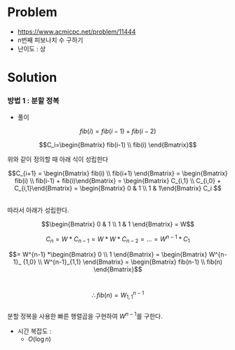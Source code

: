 # Problem
* https://www.acmicpc.net/problem/11444
* n번째 피보나치 수 구하기
* 난이도 : 상

# Solution

### 방법 1 : 분할 정복
* 풀이

$$fib(i)=fib(i-1)+fib(i-2)$$   

$$C_i=\begin{Bmatrix} fib(i-1) \\ 
fib(i) \end{Bmatrix}$$   

위와 같이 정의할 때 아래 식이 성립한다   

$$C_{i+1} = \begin{Bmatrix} fib(i) \\ 
fib(i+1) \end{Bmatrix} = \begin{Bmatrix} fib(i) \\ 
fib(i-1) + fib(i)\end{Bmatrix} = \begin{Bmatrix} C_{i,1} \\ 
C_{i,0} + C_{i,1}\end{Bmatrix} = \begin{Bmatrix} 0 & 1 \\ 
1 & 1\end{Bmatrix} C_i $$   

&nbsp;   
따라서 아래가 성립한다.   


$$\begin{Bmatrix} 0 & 1 \\ 
1 & 1 \end{Bmatrix} = W$$   

$$C_n=W* C_{n-1}=W* W*C_{n-2}=...=W^{n-1}*C_1$$

$$= W^{n-1} *\begin{Bmatrix} 0 \\ 
1 \end{Bmatrix} = \begin{Bmatrix} W^{n-1}_ {1,0} \\ 
W^{n-1}_{1,1} \end{Bmatrix} = \begin{Bmatrix} fib(n-1) \\ 
fib(n) \end{Bmatrix}$$   

&nbsp;   
$$\therefore fib(n) = W^{n-1}_{1,1}$$
&nbsp;   
분할 정복을 사용한 빠른 행렬곱을 구현하여 $W^{n-1}$를 구한다.

* 시간 복잡도 :
  * $O(\log n)$
<br></br>
